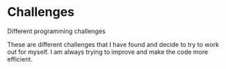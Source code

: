 # Challenges
Different programming challenges

These are different challenges that I have found and decide to try to work out for myself. I am always trying to improve and make the code more efficient.
